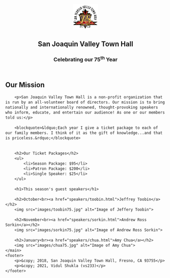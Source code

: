 <!DOCTYPE html>
<html lang="en">

<head>
	<meta charset="utf-8">
	<title>San Joaquin Valley Town Hall</title>
	<link rel="shortcut icon" href="images/favicon.ico">
</head>

<body>
	<header>
		<img src="images/town_hall_logo.gif" alt="Town Hall logo" height="80">
		<h2>San Joaquin Valley Town Hall</h2>
		<h3>Celebrating our 75<sup>th</sup> Year</h3>
	</header>
	<main>
		<h2>Our Mission</h2>

		<p>San Joaquin Valley Town Hall is a non-profit organization that is run by an all-volunteer board of directors. Our mission is to bring nationally and internationally renowned, thought-provoking speakers who inform, educate, and entertain our audience! As one or our members told us:</p>

		<blockquote>&ldquo;Each year I give a ticket package to each of our family members. I think of it as the gift of knowledge...and that is priceless.&rdquo;</blockquote>


		<h2>Our Ticket Packages</h2>
		<ul>
			<li>Season Package: $95</li>
			<li>Patron Package: $200</li>
			<li>Single Speaker: $25</li>
		</ul>

		<h1>This season's guest speakers</h1>

		<h2>October<br><a href="speakers/toobin.html">Jeffrey Toobin</a></h2>
		<img src="images/toobin75.jpg" alt="Image of Jeffery Toobin">

		<h2>November<br><a href="speakers/sorkin.html">Andrew Ross Sorkin</a></h2>
		<img src="images/sorkin75.jpg" alt="Image of Andrew Ross Sorkin">
		
		<h2>January<br><a href="speakers/chua.html">Amy Chua</a></h2>
		<img src="images/chua75.jpg" alt="Image of Amy Chua">
	</main>
	<footer>
		<p>&copy; 2018, San Joaquin Valley Town Hall, Fresno, CA 93755</p>
		<p>&copy; 2021, Vidul Shukla (vs233)</p>
	</footer>
</body>
</html>

